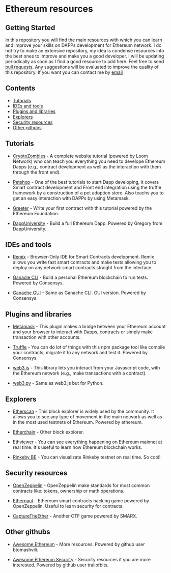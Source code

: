 # Ethereum resources

## Getting Started

In this repository you will find the main resources with which you can learn and improve your skills on DAPPs development for Ethereum network. I do not try to make an extensive repository, my idea is condense resources into the best ones to improve and make you a good developer. I will be updating periodically as soon as I find a good resource to add here.
Feel free to send [pull requests](https://github.com/QuantumTarantino/ethereum_dev_resources). Any suggestions will be evaluated to improve the quality of this repository.
If you want you can contact me by [email](correo@alvaroarias.com)

## Contents
- [Tutorials](#tutorials)
- [IDEs and tools](#ides-and-tools)
- [Plugins and libraries](#plugins-and-libraries)
- [Explorers](#explorers)
- [Security resources](#security-resources)
- [Other githubs](#other-githubs)

## Tutorials

* [CryptoZombies](https://cryptozombies.io/) - A complete website tutorial (powered by Loom Network) who can teach you everything you need to develope Ethereum Dapps (e.g., contract development as well as the interaction with them through the front end).

* [Petshop](https://truffleframework.com/tutorials/pet-shop) - One of the best tutorials to start Dapp developing, it covers Smart contract development and Front end integration using the truffle framework by a construction of a pet adoption store. Also teachs you to get an easy interaction with DAPPs by using Metamask.

* [Greeter](https://www.ethereum.org/greeter) - Write your first contract with this tutorial powered by the Ethereum Foundation.

* [DappUniversity](http://www.dappuniversity.com/articles/the-ultimate-ethereum-dapp-tutorial) - Build a full Ethereum Dapp. Powered by Gregory from DappUniversity.

## IDEs and tools

* [Remix](https://remix.ethereum.org) - Browser-Only IDE for Smart Contracts development. Remix allows you write fast smart contracts and make tests allowing you to deploy on any network smart contracts straight from the interface.

* [Ganacle CLI](https://github.com/trufflesuite/ganache-cli) - Build a personal Ethereum blockchain to run tests. Powered by Consensys.

* [Ganache GUI](https://truffleframework.com/ganache) - Same as Ganache CLI. GUI version. Powered by Consensys.

## Plugins and libraries

* [Metamask](https://metamask.io/) - This plugin makes a bridge between your Ethereum account and your browser to interact with Dapps, contracts or simply make transaction with other accounts.

* [Truffle](https://github.com/trufflesuite/truffle) - You can do lot of things with this npm package tool like compile your contracts, migrate it to any network and test it. Powered by Consensys.

* [web3.js](https://web3js.readthedocs.io/en/1.0/) - This library lets you interact from your Javascript code, with the Ethereum network (e.g., make transactions with a contract).

* [web3.py](https://web3py.readthedocs.io/en/stable/) - Same as web3.js but for Python.

## Explorers

* [Etherscan](https://etherscan.io/) - This block explorer is widely used by the community. It allows you to see any type of movement in the main network as well as in the most used testnets of Ethereum. Powered by ethereum.

* [Etherchain](https://www.etherchain.org/) - Other block explorer.

* [Ethviewer](http://ethviewer.live/) - You can see everything happening on Ethereum mainnet at real time. It's useful to learn how Ethereum blockchain works.

* [Rinkeby BE](https://www.rinkeby.io/#stats) - You can visualizate Rinkeby testnet on real time. So cool!

## Security resources

* [OpenZeppelin](https://github.com/OpenZeppelin/openzeppelin-solidity) - OpenZeppelin make standards for most common contracts like: tokens, ownership or math operations.

* [Ethernaut](https://ethernaut.zeppelin.solutions/) - Ethereum smart contracts hacking game powered by OpenZeppelin. Useful to learn security for contracts.

* [CaptureTheEther](https://capturetheether.com/) - Another CTF game powered by SMARX.

## Other githubs

* [Awesome Ethereum](https://github.com/btomashvili/awesome-ethereum) - More resources. Powered by github user btomashvili.

* [Awesome Ethereum Security](https://github.com/trailofbits/awesome-ethereum-security) - Security resources if you are more interested. Powered by github user trailofbits.
